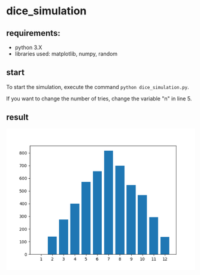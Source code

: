 # dice_simulation

## requirements:
- python 3.X
- libraries used: matplotlib, numpy, random

## start
To start the simulation, execute the command ```python dice_simulation.py```. 

If you want to change the number of tries, change the variable "n" in line 5.

## result
![Alt text](/result.png "")
